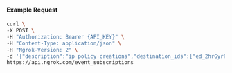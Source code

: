 <!-- Code generated for API Clients. DO NOT EDIT. -->

#### Example Request

```bash
curl \
-X POST \
-H "Authorization: Bearer {API_KEY}" \
-H "Content-Type: application/json" \
-H "Ngrok-Version: 2" \
-d '{"description":"ip policy creations","destination_ids":["ed_2hrGyrF4wPic8yIGrchlpSRert3"],"metadata":"{\"environment\": \"staging\"}","sources":[{"type":"ip_policy_created.v0"}]}' \
https://api.ngrok.com/event_subscriptions
```
